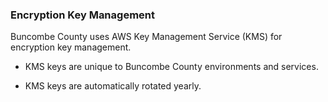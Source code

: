 ### Encryption Key Management

Buncombe County uses AWS Key Management Service (KMS) for encryption key management.

- KMS keys are unique to Buncombe County environments and services.

- KMS keys are automatically rotated yearly.
